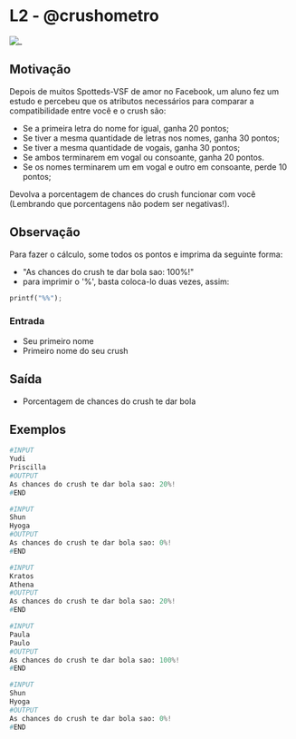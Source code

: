 # L2 - @crushometro

![_](cover.jpg)

## Motivação

Depois de muitos Spotteds-VSF de amor no Facebook, um aluno fez um estudo e percebeu que os atributos necessários para comparar a compatibilidade entre você e o crush são:

- Se a primeira letra do nome for igual, ganha 20 pontos;
- Se tiver a mesma quantidade de letras nos nomes, ganha 30 pontos;
- Se tiver a mesma quantidade de vogais, ganha 30 pontos;
- Se ambos terminarem em vogal ou consoante, ganha 20 pontos.
- Se os nomes terminarem um em vogal e outro em consoante, perde 10 pontos;

Devolva a porcentagem de chances do crush funcionar com você (Lembrando que porcentagens não podem ser negativas!).

## Observação

Para fazer o cálculo, some todos os pontos e imprima da seguinte forma:

- "As chances do crush te dar bola sao: 100%!"
- para imprimir o '%', basta coloca-lo duas vezes, assim:

``` py
printf("%%");
```

### Entrada

* Seu primeiro nome
* Primeiro nome do seu crush

## Saída

* Porcentagem de chances do crush te dar bola

## Exemplos

``` py
#INPUT
Yudi
Priscilla
#OUTPUT
As chances do crush te dar bola sao: 20%!
#END
```

```py
#INPUT
Shun
Hyoga
#OUTPUT
As chances do crush te dar bola sao: 0%!
#END
```

```py
#INPUT
Kratos
Athena
#OUTPUT
As chances do crush te dar bola sao: 20%!
#END
```

```py
#INPUT
Paula
Paulo
#OUTPUT
As chances do crush te dar bola sao: 100%!
#END
```

```py
#INPUT
Shun
Hyoga
#OUTPUT
As chances do crush te dar bola sao: 0%!
#END
```
